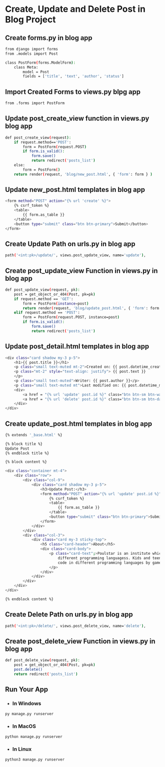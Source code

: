 # Create, Update and Delete Post in Blog Project

## Create forms.py in blog app
```bash
from django import forms
from .models import Post

class PostForm(forms.ModelForm):
    class Meta:
        model = Post
        fields = ['title', 'text', 'author', 'status']
```

## Import Created Forms to views.py blpg app
```bash
from .forms import PostForm
```

## Update post_create_view function in views.py blog app
```bash
def post_create_view(request):
    if request.method=='POST':
        form = PostForm(request.POST)
        if form.is_valid():
            form.save()
            return redirect('posts_list')
    else:
        form = PostForm()
    return render(request, 'blog/new_post.html', { 'form': form } )
```

## Update new_post.html templates in blog app
```bash
<form method="POST" action="{% url 'create' %}">
    {% csrf_token %}
    <table>
        {{ form.as_table }}
    </table>
    <button type="submit" class="btn btn-primary">Submit</button>
</form>
```

## Create Update Path on urls.py in blog app
```bash
path('<int:pk>/update/', views.post_update_view, name='update'),
```

## Create post_update_view Function in views.py in blog app
```bash
def post_update_view(request, pk):
    post = get_object_or_404(Post, pk=pk)
    if request.method == 'GET':
        form = PostForm(instance=post)
        return render(request, 'blog/update_post.html', { 'form': form , 'post': post})
    elif request.method == 'POST':
        form = PostForm(request.POST, instance=post)
        if form.is_valid():
            form.save()
            return redirect('posts_list')
```

## Update post_detail.html templates in blog app
```bash
<div class="card shadow my-3 p-5">
    <h1>{{ post.title }}</h1>
    <p class="small text-muted mt-2">Created on: {{ post.datetime_created }}</p>
    <p class="mt-2" style="text-align: justify"> {{ post.text }}
    </p>
    <p class="small text-muted">Writer: {{ post.author }}</p>
    <p class="small text-muted mt">Last modified on: {{ post.datetime_modified }}</p>
    <div>
        <a href = "{% url 'update' post.id %}" class="btn btn-sm btn-warning">Update</a>
        <a href = "{% url 'delete' post.id %}" class="btn btn-sm btn-danger">Delete</a>
    </div>
</div>
```

## Create update_post.html templates in blog app
```bash
{% extends '_base.html' %}

{% block title %}
Update Post
{% endblock title %}

{% block content %}

<div class="container mt-4">
    <div class="row">
        <div class="col-9">
            <div class="card shadow my-3 p-5">
                <h3>Update Post:</h3>
                <form method="POST" action="{% url 'update' post.id %}">
                    {% csrf_token %}
                    <table>
                        {{ form.as_table }}
                    </table>
                    <button type="submit" class="btn btn-primary">Submit</button>
                </form>
            </div>
        </div>
        <div class="col-3">
            <div class="card my-3 sticky-top">
                <h5 class="card-header">About</h5>
                <div class="card-body">
                    <p class="card-text";>Poulstar is an institute which help children learn
                        different programming languagess. Kids and teenager learn how to
                        code in different programming languages by games and playing.
                    </p>
                </div>
            </div>
        </div>
    </div>
</div>

{% endblock content %}
```

## Create Delete Path on urls.py in blog app
```bash
path('<int:pk>/delete/', views.post_delete_view, name='delete'),
```

## Create post_delete_view Function in views.py in blog app
```bash
def post_delete_view(request, pk):
    post = get_object_or_404(Post, pk=pk)
    post.delete()
    return redirect('posts_list')
```

## Run Your App
- ### In Windows
```bash
py manage.py runserver
```
- ### In MacOS
```bash
python manage.py runserver
```
- ### In Linux
```bash
python3 manage.py runserver
```
